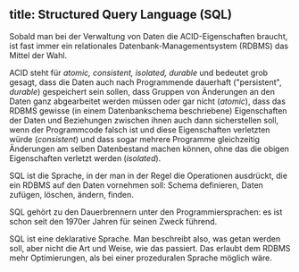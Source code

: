 title: Structured Query Language (SQL)
---
Sobald man bei der Verwaltung von Daten die ACID-Eigenschaften braucht,
ist fast immer ein relationales Datenbank-Managementsystem (RDBMS) das Mittel der Wahl.

ACID steht für _atomic, consistent, isolated, durable_ und bedeutet grob gesagt,
dass die Daten auch nach Programmende dauerhaft ("persistent", _durable_) gespeichert sein sollen,
dass Gruppen von Änderungen an den Daten ganz abgearbeitet werden müssen oder gar nicht (_atomic_),
dass das RDBMS gewisse (in einem Datenbankschema beschriebene) Eigenschaften der Daten und 
Beziehungen zwischen ihnen auch dann sicherstellen soll, 
wenn der Programmcode falsch ist und diese Eigenschaften verletzten würde (_consistent_) und
dass sogar mehrere Programme gleichzeitig Änderungen am selben Datenbestand machen können,
ohne das die obigen Eigenschaften verletzt werden (_isolated_).

SQL ist die Sprache, in der man in der Regel die Operationen ausdrückt, die ein RDBMS auf den
Daten vornehmen soll: Schema definieren, Daten zufügen, löschen, ändern, finden.

SQL gehört zu den Dauerbrennern unter den Programmiersprachen: 
es ist schon seit den 1970er Jahren für seinen Zweck führend.

SQL ist eine deklarative Sprache. Man beschreibt also, was getan werden soll, aber nicht
die Art und Weise, wie das passiert.
Das erlaubt dem RDBMS mehr Optimierungen, als bei einer prozeduralen Sprache möglich wäre.
